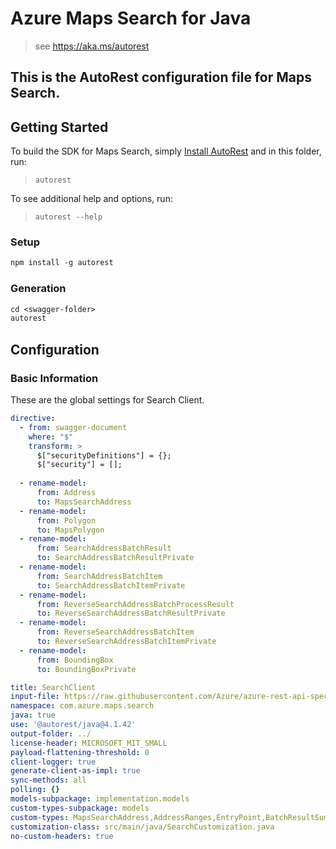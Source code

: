 # Azure Maps Search for Java

> see https://aka.ms/autorest

This is the AutoRest configuration file for Maps Search.
---
## Getting Started

To build the SDK for Maps Search, simply [Install AutoRest](https://aka.ms/autorest) and in this folder, run:

> `autorest`

To see additional help and options, run:

> `autorest --help`

### Setup
```ps
npm install -g autorest
```

### Generation

```ps
cd <swagger-folder>
autorest
```

## Configuration

### Basic Information

These are the global settings for Search Client.

``` yaml
directive:
  - from: swagger-document
    where: "$"
    transform: >
      $["securityDefinitions"] = {};
      $["security"] = [];
  
  - rename-model:
      from: Address
      to: MapsSearchAddress
  - rename-model:
      from: Polygon
      to: MapsPolygon
  - rename-model:
      from: SearchAddressBatchResult
      to: SearchAddressBatchResultPrivate
  - rename-model:
      from: SearchAddressBatchItem
      to: SearchAddressBatchItemPrivate
  - rename-model:
      from: ReverseSearchAddressBatchProcessResult
      to: ReverseSearchAddressBatchResultPrivate
  - rename-model:
      from: ReverseSearchAddressBatchItem
      to: ReverseSearchAddressBatchItemPrivate
  - rename-model:
      from: BoundingBox
      to: BoundingBoxPrivate

title: SearchClient
input-file: https://raw.githubusercontent.com/Azure/azure-rest-api-specs/main/specification/maps/data-plane/Search/preview/1.0/search.json
namespace: com.azure.maps.search
java: true
use: '@autorest/java@4.1.42'
output-folder: ../
license-header: MICROSOFT_MIT_SMALL
payload-flattening-threshold: 0
client-logger: true
generate-client-as-impl: true
sync-methods: all
polling: {}
models-subpackage: implementation.models
custom-types-subpackage: models
custom-types: MapsSearchAddress,AddressRanges,EntryPoint,BatchResultSummary,Brand,BrandName,Classification,ClassificationName,DataSource,ElectricVehicleConnector,EntryPointType,GeographicEntityType,GeometryIdentifier,LocalizedMapView,OperatingHoursRange,MatchType,OperatingHours,OperatingHoursTimeRange,PointOfInterest,PointOfInterestCategory,PointOfInterestCategorySet,PointOfInterestCategoryTreeResult,PointOfInterestExtendedPostalCodes,MapsPolygon,ReverseSearchAddressResult,ReverseSearchAddressResultItem,ReverseSearchCrossStreetAddressResultItem,ReverseSearchCrossStreetAddressResult,RoadUseType,SearchAddressResultType,SearchAddressResultItem,SearchSummary,SearchIndexes,SearchAddressResult,QueryType
customization-class: src/main/java/SearchCustomization.java
no-custom-headers: true
```
